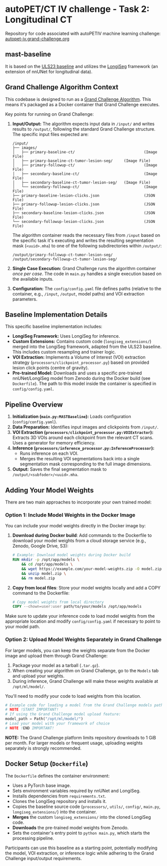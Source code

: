 # autoPET/CT IV challenge - Task 2: Longitudinal CT
Repository for code associated with autoPETIV machine learning challenge: <br/> 
[autopet-iv.grand-challenge.org](https://autopet-iv.grand-challenge.org/autopet-iv/) 


## mast-baseline
It is based on the [ULS23 baseline](https://github.com/DIAGNijmegen/ULS23/tree/main/baseline_model) and utilizes the [LongiSeg](https://github.com/MIC-DKFZ/LongiSeg) framework (an extension of nnUNet for longitudinal data).

## Grand Challenge Algorithm Context

This codebase is designed to run as a [Grand Challenge Algorithm](https://grand-challenge.org/documentation/create-your-own-algorithm/). This means it's packaged as a Docker container that Grand Challenge executes.

Key points for running on Grand Challenge:

1.  **Input/Output:** The algorithm expects input data in `/input/` and writes results to `/output/`, following the standard Grand Challenge structure. The specific input files expected are:
    ```
    /input/
    ├── images/
    │   ├── primary-baseline-ct/                               (Image File)
    │   ├── primary-baseline-ct-tumor-lesion-seg/     (Image File)
    │   ├── primary-followup-ct/                               (Image File)
    │   ├── secondary-baseline-ct/                             (Image File)
    │   ├── secondary-baseline-ct-tumor-lesion-seg/   (Image File)
    │   └── secondary-followup-ct/                             (Image File)
    ├── primary-baseline-lesion-clicks.json                    (JSON File)
    ├── primary-followup-lesion-clicks.json                    (JSON File)
    ├── secondary-baseline-lesion-clicks.json                  (JSON File)
    └── secondary-followup-lesion-clicks.json                  (JSON File)
    ```
    The algorithm container reads the necessary files from `/input` based on the specific task it's executing and writes the resulting segmentation mask (`<uuid>.mha`) to one of the following subdirectories within `/output/`:
    ```
    /output/primary-followup-ct-tumor-lesion-seg/
    /output/secondary-followup-ct-tumor-lesion-seg/
    ```

2.  **Single Case Execution:** Grand Challenge runs the algorithm container *once per case*. The code in `main.py` handles a single execution based on the available inputs.

3.  **Configuration:** The `config/config.yaml` file defines paths (relative to the container, e.g., `/input`, `/output`, model paths) and VOI extraction parameters.

## Baseline Implementation Details

This specific baseline implementation includes:

*   **LongiSeg Framework:** Uses LongiSeg for inference.
*   **Custom Extensions:** Contains custom code (`longiseg_extensions/`) merged into the LongiSeg framework, adapted from the ULS23 baseline. This includes custom resampling and trainer logic.
*   **VOI Extraction:** Implements a Volume of Interest (VOI) extraction strategy (`processors/clickpoint_processor.py`) based on provided lesion click points (centre of gravity).
*   **Pre-trained Model:** Downloads and uses a specific pre-trained nnUNet/LongiSeg model from Zenodo during the Docker build (see `Dockerfile`). The path to this model inside the container is specified in `config/config.yaml`.

## Pipeline Overview

1.  **Initialization (`main.py:MASTBaseline`):** Loads configuration (`config/config.yaml`).
2.  **Data Preparation:** Identifies input images and clickpoints from `/input/`.
3.  **VOI Extraction (`processors/clickpoint_processor.py:VOIExtractor`):** Extracts 3D VOIs around each clickpoint from the relevant CT scans. Uses a generator for memory efficiency.
4.  **Inference (`processors/inference_processor.py:InferenceProcessor`):**
    *   Runs inference on each VOI.
    *   Merges the resulting VOI segmentations back into a single segmentation mask corresponding to the full image dimensions.
5.  **Output:** Saves the final segmentation mask to `/output/<subfoder>/<uuid>.mha`.

## Adding Your Model Weights

There are two main approaches to incorporate your own trained model:

### Option 1: Include Model Weights in the Docker Image

You can include your model weights directly in the Docker image by:

1. **Download during Docker build**: Add commands to the Dockerfile to download your model weights from a cloud storage service (e.g., Zenodo, Google Drive, S3):
   ```dockerfile
   # Example: Download model weights during Docker build
   RUN mkdir -p /opt/app/models \
       && cd /opt/app/models \
       && wget https://example.com/your-model-weights.zip -O model.zip \
       && unzip model.zip \
       && rm model.zip
   ```

2. **Copy from local files**: Store your model weights locally and add a COPY command to the Dockerfile:
   ```dockerfile
   # Copy model weights from local directory
   COPY --chown=user:user path/to/your/models /opt/app/models
   ```

Make sure to update your inference code to load model weights from the appropriate location and modify `config/config.yaml` if necessary to point to your model path.

### Option 2: Upload Model Weights Separately in Grand Challenge

For larger models, you can keep the weights separate from the Docker image and upload them through Grand Challenge:

1. Package your model as a tarball (`.tar.gz`).
2. When creating your algorithm on Grand Challenge, go to the `Models` tab and upload your weights.
3. During inference, Grand Challenge will make these weights available at `/opt/ml/model/`.

You'll need to modify your code to load weights from this location.

```python
# Example code for loading a model from the Grand Challenge models path
# NOTE !START IMPORTANT!
# If using the Grand Challenge model upload feature:
model_path = Path("/opt/ml/model/")
# Load your model with your framework of choice
# NOTE !END IMPORTANT!
```

**NOTE:** The Grand Challenge platform limits repository downloads to 1 GiB per month. For larger models or frequent usage, uploading weights separately is strongly recommended.

## Docker Setup (`Dockerfile`)

The `Dockerfile` defines the container environment:

*   Uses a PyTorch base image.
*   Sets environment variables required by nnUNet and LongiSeg.
*   Installs dependencies from `requirements.txt`.
*   Clones the LongiSeg repository and installs it.
*   Copies the baseline source code (`processors/`, `utils/`, `config/`, `main.py`, `longiseg_extensions/`) into the container.
*   **Merges** the custom `longiseg_extensions/` into the cloned LongiSeg code.
*   **Downloads** the pre-trained model weights from Zenodo.
*   Sets the container's entry point to `python main.py`, which starts the processing pipeline.

Participants can use this baseline as a starting point, potentially modifying the model, VOI extraction, or inference logic while adhering to the Grand Challenge input/output requirements.


